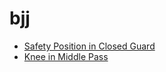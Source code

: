 # bjj

* [Safety Position in Closed Guard](https://github.com/gbjewjitsu/bjj/blob/main/Bigger%20Stronger%20Series%202/notes.md#safety-position-in-closed-guard)
* [Knee in Middle Pass](https://github.com/gbjewjitsu/bjj/blob/main/Bigger%20Stronger%20Series%202/DVD1.md#knee-in-middle-pass)

